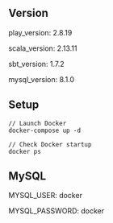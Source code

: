 ## Version
play_version: 2.8.19

scala_version: 2.13.11

sbt_version: 1.7.2

mysql_version: 8.1.0

## Setup
```shell
// Launch Docker
docker-compose up -d

// Check Docker startup
docker ps
```

## MySQL 
MYSQL_USER: docker

MYSQL_PASSWORD: docker
